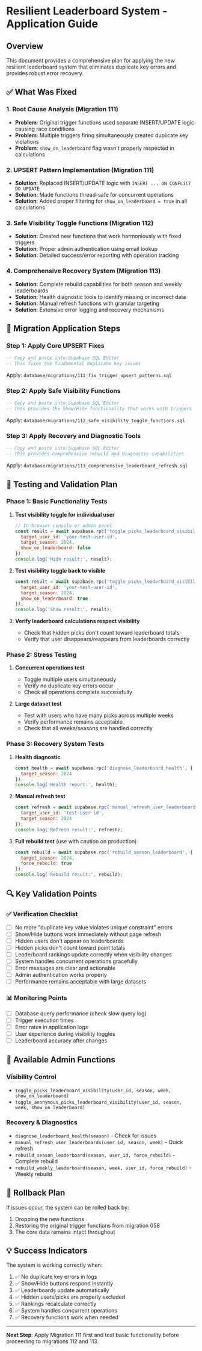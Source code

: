 # Resilient Leaderboard System - Application Guide

## Overview
This document provides a comprehensive plan for applying the new resilient leaderboard system that eliminates duplicate key errors and provides robust error recovery.

## ✅ What Was Fixed

### 1. **Root Cause Analysis** (Migration 111)
- **Problem**: Original trigger functions used separate INSERT/UPDATE logic causing race conditions
- **Problem**: Multiple triggers firing simultaneously created duplicate key violations
- **Problem**: `show_on_leaderboard` flag wasn't properly respected in calculations

### 2. **UPSERT Pattern Implementation** (Migration 111)
- **Solution**: Replaced INSERT/UPDATE logic with `INSERT ... ON CONFLICT DO UPDATE`
- **Solution**: Made functions thread-safe for concurrent operations
- **Solution**: Added proper filtering for `show_on_leaderboard = true` in all calculations

### 3. **Safe Visibility Toggle Functions** (Migration 112)
- **Solution**: Created new functions that work harmoniously with fixed triggers
- **Solution**: Proper admin authentication using email lookup
- **Solution**: Detailed success/error reporting with operation tracking

### 4. **Comprehensive Recovery System** (Migration 113)
- **Solution**: Complete rebuild capabilities for both season and weekly leaderboards
- **Solution**: Health diagnostic tools to identify missing or incorrect data
- **Solution**: Manual refresh functions with granular targeting
- **Solution**: Extensive error logging and recovery mechanisms

## 🚀 Migration Application Steps

### Step 1: Apply Core UPSERT Fixes
```sql
-- Copy and paste into Supabase SQL Editor
-- This fixes the fundamental duplicate key issues
```
Apply: `database/migrations/111_fix_trigger_upsert_patterns.sql`

### Step 2: Apply Safe Visibility Functions  
```sql
-- Copy and paste into Supabase SQL Editor
-- This provides the Show/Hide functionality that works with triggers
```
Apply: `database/migrations/112_safe_visibility_toggle_functions.sql`

### Step 3: Apply Recovery and Diagnostic Tools
```sql
-- Copy and paste into Supabase SQL Editor  
-- This provides comprehensive rebuild and diagnostic capabilities
```
Apply: `database/migrations/113_comprehensive_leaderboard_refresh.sql`

## 🧪 Testing and Validation Plan

### Phase 1: Basic Functionality Tests
1. **Test visibility toggle for individual user**
   ```javascript
   // In browser console or admin panel
   const result = await supabase.rpc('toggle_picks_leaderboard_visibility', {
     target_user_id: 'your-test-user-id',
     target_season: 2024,
     show_on_leaderboard: false
   });
   console.log('Hide result:', result);
   ```

2. **Test visibility toggle back to visible**
   ```javascript
   const result = await supabase.rpc('toggle_picks_leaderboard_visibility', {
     target_user_id: 'your-test-user-id', 
     target_season: 2024,
     show_on_leaderboard: true
   });
   console.log('Show result:', result);
   ```

3. **Verify leaderboard calculations respect visibility**
   - Check that hidden picks don't count toward leaderboard totals
   - Verify that user disappears/reappears from leaderboards correctly

### Phase 2: Stress Testing
1. **Concurrent operations test**
   - Toggle multiple users simultaneously
   - Verify no duplicate key errors occur
   - Check all operations complete successfully

2. **Large dataset test**
   - Test with users who have many picks across multiple weeks
   - Verify performance remains acceptable
   - Check that all weeks/seasons are handled correctly

### Phase 3: Recovery System Tests
1. **Health diagnostic**
   ```javascript
   const health = await supabase.rpc('diagnose_leaderboard_health', {
     target_season: 2024
   });
   console.log('Health report:', health);
   ```

2. **Manual refresh test**
   ```javascript
   const refresh = await supabase.rpc('manual_refresh_user_leaderboards', {
     target_user_id: 'test-user-id',
     target_season: 2024
   });
   console.log('Refresh result:', refresh);
   ```

3. **Full rebuild test** (use with caution on production)
   ```javascript
   const rebuild = await supabase.rpc('rebuild_season_leaderboard', {
     target_season: 2024,
     force_rebuild: true
   });
   console.log('Rebuild result:', rebuild);
   ```

## 🔍 Key Validation Points

### ✅ Verification Checklist
- [ ] No more "duplicate key value violates unique constraint" errors
- [ ] Show/Hide buttons work immediately without page refresh
- [ ] Hidden users don't appear on leaderboards
- [ ] Hidden picks don't count toward point totals  
- [ ] Leaderboard rankings update correctly when visibility changes
- [ ] System handles concurrent operations gracefully
- [ ] Error messages are clear and actionable
- [ ] Admin authentication works properly
- [ ] Performance remains acceptable with large datasets

### 📊 Monitoring Points
- [ ] Database query performance (check slow query log)
- [ ] Trigger execution times
- [ ] Error rates in application logs
- [ ] User experience during visibility toggles
- [ ] Leaderboard accuracy after changes

## 🔧 Available Admin Functions

### Visibility Control
- `toggle_picks_leaderboard_visibility(user_id, season, week, show_on_leaderboard)`
- `toggle_anonymous_picks_leaderboard_visibility(user_id, season, week, show_on_leaderboard)`

### Recovery & Diagnostics  
- `diagnose_leaderboard_health(season)` - Check for issues
- `manual_refresh_user_leaderboards(user_id, season, week)` - Quick refresh
- `rebuild_season_leaderboard(season, user_id, force_rebuild)` - Complete rebuild
- `rebuild_weekly_leaderboard(season, week, user_id, force_rebuild)` - Weekly rebuild

## 🚨 Rollback Plan

If issues occur, the system can be rolled back by:
1. Dropping the new functions
2. Restoring the original trigger functions from migration 058
3. The core data remains intact throughout

## 💡 Success Indicators

The system is working correctly when:
1. ✅ No duplicate key errors in logs
2. ✅ Show/Hide buttons respond instantly
3. ✅ Leaderboards update automatically
4. ✅ Hidden users/picks are properly excluded
5. ✅ Rankings recalculate correctly
6. ✅ System handles concurrent operations
7. ✅ Recovery functions work when needed

---

**Next Step**: Apply Migration 111 first and test basic functionality before proceeding to migrations 112 and 113.